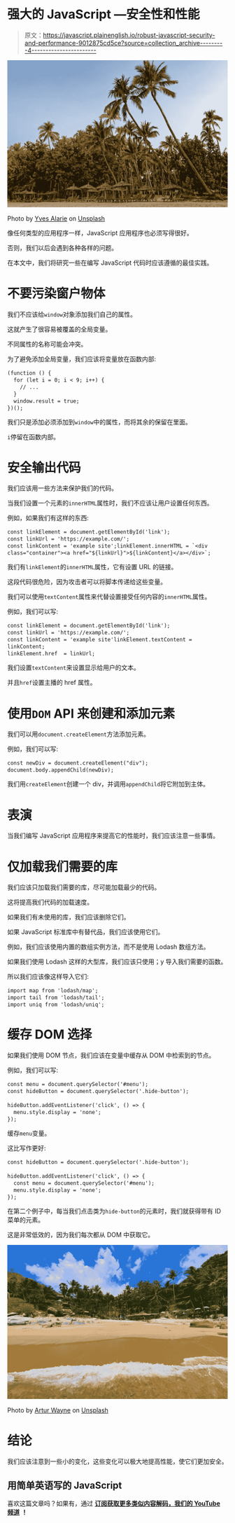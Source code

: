 # 强大的 JavaScript —安全性和性能

> 原文：<https://javascript.plainenglish.io/robust-javascript-security-and-performance-9012875cd5ce?source=collection_archive---------4----------------------->

![](img/0adde48c769d014bb99ff4cb93db20a0.png)

Photo by [Yves Alarie](https://unsplash.com/@yvesalarie?utm_source=medium&utm_medium=referral) on [Unsplash](https://unsplash.com?utm_source=medium&utm_medium=referral)

像任何类型的应用程序一样，JavaScript 应用程序也必须写得很好。

否则，我们以后会遇到各种各样的问题。

在本文中，我们将研究一些在编写 JavaScript 代码时应该遵循的最佳实践。

# 不要污染窗户物体

我们不应该给`window`对象添加我们自己的属性。

这就产生了很容易被覆盖的全局变量。

不同属性的名称可能会冲突。

为了避免添加全局变量，我们应该将变量放在函数内部:

```
(function () {
  for (let i = 0; i < 9; i++) {
    // ...
  }
  window.result = true;
})();
```

我们只是添加必须添加到`window`中的属性，而将其余的保留在里面。

`i`停留在函数内部。

# 安全输出代码

我们应该用一些方法来保护我们的代码。

当我们设置一个元素的`innerHTML`属性时，我们不应该让用户设置任何东西。

例如，如果我们有这样的东西:

```
const linkElement = document.getElementById('link');
const linkUrl = 'https://example.com/';
const linkContent = 'example site';linkElement.innerHTML = `<div class="container"><a href="${linkUrl}">${linkContent}</a></div>`;
```

我们有`linkElement`的`innerHTML`属性，它有设置 URL 的链接。

这段代码很危险，因为攻击者可以将脚本传递给这些变量。

我们可以使用`textContent`属性来代替设置接受任何内容的`innerHTML`属性。

例如，我们可以写:

```
const linkElement = document.getElementById('link');
const linkUrl = 'https://example.com/';
const linkContent = 'example site'linkElement.textContent = linkContent;
linkElement.href  = linkUrl;
```

我们设置`textContent`来设置显示给用户的文本。

并且`href`设置主播的 href 属性。

# 使用`DOM` API 来创建和添加元素

我们可以用`document.createElement`方法添加元素。

例如，我们可以写:

```
const newDiv = document.createElement("div");
document.body.appendChild(newDiv);
```

我们用`createElement`创建一个 div，并调用`appendChild`将它附加到主体。

# 表演

当我们编写 JavaScript 应用程序来提高它的性能时，我们应该注意一些事情。

# 仅加载我们需要的库

我们应该只加载我们需要的库，尽可能加载最少的代码。

这将提高我们代码的加载速度。

如果我们有未使用的库，我们应该删除它们。

如果 JavaScript 标准库中有替代品，我们应该使用它们。

例如，我们应该使用内置的数组实例方法，而不是使用 Lodash 数组方法。

如果我们使用 Lodash 这样的大型库，我们应该只使用；y 导入我们需要的函数。

所以我们应该像这样导入它们:

```
import map from 'lodash/map';
import tail from 'lodash/tail';
import uniq from 'lodash/uniq';
```

# 缓存 DOM 选择

如果我们使用 DOM 节点，我们应该在变量中缓存从 DOM 中检索到的节点。

例如，我们可以写:

```
const menu = document.querySelector('#menu');
const hideButton = document.querySelector('.hide-button');

hideButton.addEventListener('click', () => {
  menu.style.display = 'none';
});
```

缓存`menu`变量。

这比写作更好:

```
const hideButton = document.querySelector('.hide-button');

hideButton.addEventListener('click', () => {
  const menu = document.querySelector('#menu');
  menu.style.display = 'none';
});
```

在第二个例子中，每当我们点击类为`hide-button`的元素时，我们就获得带有 ID 菜单的元素。

这是非常低效的，因为我们每次都从 DOM 中获取它。

![](img/3e40cbfff8d475fca6c14b9b6203f071.png)

Photo by [Artur Wayne](https://unsplash.com/@lctune?utm_source=medium&utm_medium=referral) on [Unsplash](https://unsplash.com?utm_source=medium&utm_medium=referral)

# 结论

我们应该注意到一些小的变化，这些变化可以极大地提高性能，使它们更加安全。

## **用简单英语写的 JavaScript**

喜欢这篇文章吗？如果有，通过 [**订阅获取更多类似内容解码，我们的 YouTube 频道**](https://www.youtube.com/channel/UCtipWUghju290NWcn8jhyAw) **！**